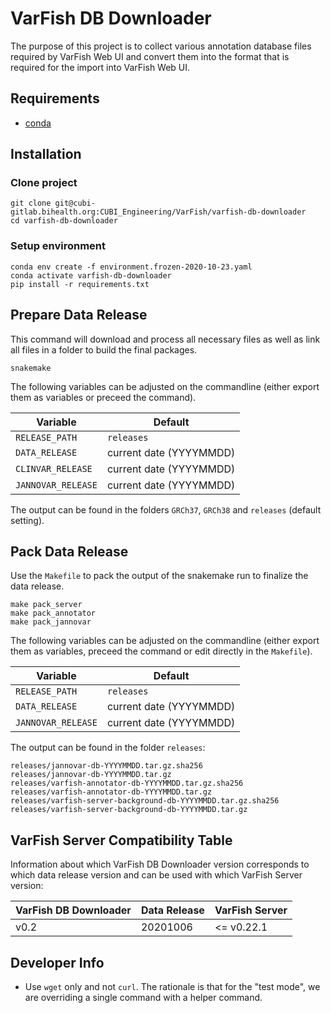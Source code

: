 # VarFish DB Downloader

The purpose of this project is to collect various annotation database files
required by VarFish Web UI and convert them into the format that is required for
the import into VarFish Web UI.

## Requirements

- [conda](https://conda.io/miniconda.html)

## Installation

### Clone project

```
git clone git@cubi-gitlab.bihealth.org:CUBI_Engineering/VarFish/varfish-db-downloader
cd varfish-db-downloader
```

### Setup environment

```
conda env create -f environment.frozen-2020-10-23.yaml
conda activate varfish-db-downloader
pip install -r requirements.txt
```

## Prepare Data Release

This command will download and process all necessary files as well as link all files in a folder to build the final packages.

```
snakemake
```

The following variables can be adjusted on the commandline (either export them as variables or preceed the command).

| Variable           | Default                 |
|--------------------|-------------------------|
| `RELEASE_PATH`     | `releases`              |
| `DATA_RELEASE`     | current date (YYYYMMDD) |
| `CLINVAR_RELEASE`  | current date (YYYYMMDD) |
| `JANNOVAR_RELEASE` | current date (YYYYMMDD) |

The output can be found in the folders `GRCh37`, `GRCh38` and `releases` (default setting).

## Pack Data Release

Use the `Makefile` to pack the output of the snakemake run to finalize the data release.

```
make pack_server
make pack_annotator
make pack_jannovar
```

The following variables can be adjusted on the commandline (either export them as variables, preceed the command or edit directly in the `Makefile`).

| Variable           | Default                 |
|--------------------|-------------------------|
| `RELEASE_PATH`     | `releases`              |
| `DATA_RELEASE`     | current date (YYYYMMDD) |
| `JANNOVAR_RELEASE` | current date (YYYYMMDD) |

The output can be found in the folder `releases`:

```
releases/jannovar-db-YYYYMMDD.tar.gz.sha256
releases/jannovar-db-YYYYMMDD.tar.gz
releases/varfish-annotator-db-YYYYMMDD.tar.gz.sha256
releases/varfish-annotator-db-YYYYMMDD.tar.gz
releases/varfish-server-background-db-YYYYMMDD.tar.gz.sha256
releases/varfish-server-background-db-YYYYMMDD.tar.gz
```

## VarFish Server Compatibility Table

Information about which VarFish DB Downloader version corresponds to which data
release version and can be used with which VarFish Server version:

| VarFish DB Downloader | Data Release | VarFish Server |
|-----------------------|--------------|----------------|
| v0.2                  | 20201006     | <= v0.22.1     |


## Developer Info

- Use `wget` only and not `curl`.
  The rationale is that for the "test mode", we are overriding a single command with a helper command.
